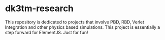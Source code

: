 # dk3tm-research
This repository is dedicated to projects that involve PBD, RBD, Verlet Integration and other physics based simulations. This project is essentially a step forward for ElementJS. Just for fun!
